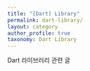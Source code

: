 ```yaml
---
title: "[Dart] Library"
permalink: dart-library/
layout: category
author_profile: true
taxonomy: Dart Library
---
```


Dart 라이브러리 관련 글
